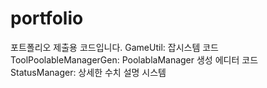 # portfolio
포트폴리오 제출용 코드입니다.
GameUtil: 잡시스템 코드
ToolPoolableManagerGen: PoolablaManager 생성 에디터 코드
StatusManager: 상세한 수치 설명 시스템